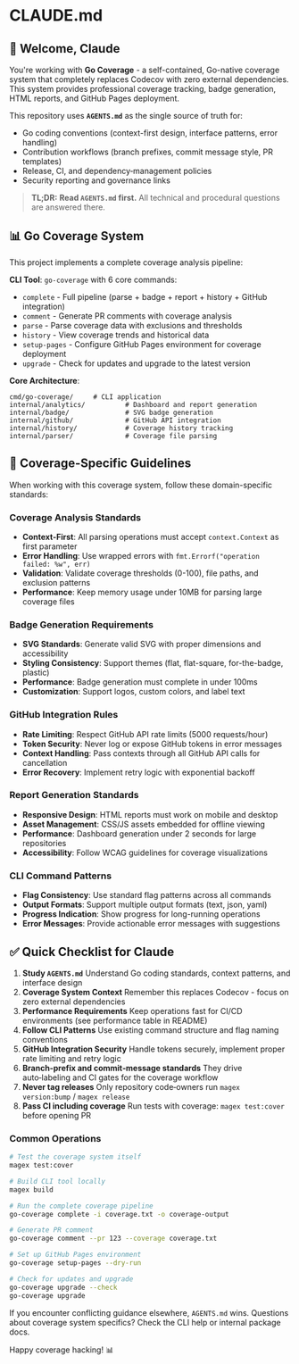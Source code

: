 # CLAUDE.md

## 🤖 Welcome, Claude

You're working with **Go Coverage** - a self-contained, Go-native coverage system that completely replaces Codecov with zero external dependencies. This system provides professional coverage tracking, badge generation, HTML reports, and GitHub Pages deployment.

This repository uses **`AGENTS.md`** as the single source of truth for:

* Go coding conventions (context-first design, interface patterns, error handling)
* Contribution workflows (branch prefixes, commit message style, PR templates)
* Release, CI, and dependency‑management policies
* Security reporting and governance links

> **TL;DR:** **Read `AGENTS.md` first.**
> All technical and procedural questions are answered there.

## 📊 Go Coverage System

This project implements a complete coverage analysis pipeline:

**CLI Tool**: `go-coverage` with 6 core commands:
- `complete` - Full pipeline (parse + badge + report + history + GitHub integration)
- `comment` - Generate PR comments with coverage analysis
- `parse` - Parse coverage data with exclusions and thresholds
- `history` - View coverage trends and historical data
- `setup-pages` - Configure GitHub Pages environment for coverage deployment
- `upgrade` - Check for updates and upgrade to the latest version

**Core Architecture**:
```
cmd/go-coverage/     # CLI application
internal/analytics/          # Dashboard and report generation
internal/badge/              # SVG badge generation
internal/github/             # GitHub API integration
internal/history/            # Coverage history tracking
internal/parser/             # Coverage file parsing
```

## 🎯 Coverage-Specific Guidelines

When working with this coverage system, follow these domain-specific standards:

### **Coverage Analysis Standards**
- **Context-First**: All parsing operations must accept `context.Context` as first parameter
- **Error Handling**: Use wrapped errors with `fmt.Errorf("operation failed: %w", err)`
- **Validation**: Validate coverage thresholds (0-100), file paths, and exclusion patterns
- **Performance**: Keep memory usage under 10MB for parsing large coverage files

### **Badge Generation Requirements**
- **SVG Standards**: Generate valid SVG with proper dimensions and accessibility
- **Styling Consistency**: Support themes (flat, flat-square, for-the-badge, plastic)
- **Performance**: Badge generation must complete in under 100ms
- **Customization**: Support logos, custom colors, and label text

### **GitHub Integration Rules**
- **Rate Limiting**: Respect GitHub API rate limits (5000 requests/hour)
- **Token Security**: Never log or expose GitHub tokens in error messages
- **Context Handling**: Pass contexts through all GitHub API calls for cancellation
- **Error Recovery**: Implement retry logic with exponential backoff

### **Report Generation Standards**
- **Responsive Design**: HTML reports must work on mobile and desktop
- **Asset Management**: CSS/JS assets embedded for offline viewing
- **Performance**: Dashboard generation under 2 seconds for large repositories
- **Accessibility**: Follow WCAG guidelines for coverage visualizations

### **CLI Command Patterns**
- **Flag Consistency**: Use standard flag patterns across all commands
- **Output Formats**: Support multiple output formats (text, json, yaml)
- **Progress Indication**: Show progress for long-running operations
- **Error Messages**: Provide actionable error messages with suggestions

## ✅ Quick Checklist for Claude

1. **Study `AGENTS.md`**
   Understand Go coding standards, context patterns, and interface design
2. **Coverage System Context**
   Remember this replaces Codecov - focus on zero external dependencies
3. **Performance Requirements**
   Keep operations fast for CI/CD environments (see performance table in README)
4. **Follow CLI Patterns**
   Use existing command structure and flag naming conventions
5. **GitHub Integration Security**
   Handle tokens securely, implement proper rate limiting and retry logic
6. **Branch‑prefix and commit‑message standards**
   They drive auto‑labeling and CI gates for the coverage workflow
7. **Never tag releases**
   Only repository code‑owners run `magex version:bump` / `magex release`
8. **Pass CI including coverage**
   Run tests with coverage: `magex test:cover` before opening PR

### **Common Operations**

```bash
# Test the coverage system itself
magex test:cover

# Build CLI tool locally
magex build

# Run the complete coverage pipeline
go-coverage complete -i coverage.txt -o coverage-output

# Generate PR comment
go-coverage comment --pr 123 --coverage coverage.txt

# Set up GitHub Pages environment
go-coverage setup-pages --dry-run

# Check for updates and upgrade
go-coverage upgrade --check
go-coverage upgrade
```

If you encounter conflicting guidance elsewhere, `AGENTS.md` wins.
Questions about coverage system specifics? Check the CLI help or internal package docs.

Happy coverage hacking! 📊
